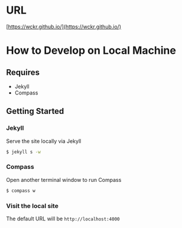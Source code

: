 # URL

[https://wckr.github.io/](https://wckr.github.io/)

# How to Develop on Local Machine

## Requires

- Jekyll
- Compass

## Getting Started

### Jekyll

Serve the site locally via Jekyll

```bash
$ jekyll s -w
```

### Compass

Open another terminal window to run Compass

```bash
$ compass w
```

### Visit the local site

The default URL will be `http://localhost:4000`
